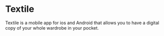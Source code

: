 # Textile

Textile is a mobile app for ios and Android that allows you to have a digital copy of your whole wardrobe in your pocket. 
